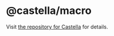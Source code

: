 # @castella/macro

Visit [the repository for Castella](https://github.com/uhyo/castella) for details.